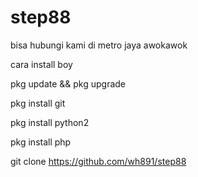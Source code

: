 # step88
bisa hubungi kami di metro jaya awokawok

cara install boy

pkg update && pkg upgrade

pkg install git

pkg install python2

pkg install php

git clone https://github.com/wh891/step88

